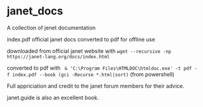 # janet_docs
A collection of jenet documentation

index.pdf
official janet docs converted to pdf for offline use

downloaded from official janet website with `wget --recursive -np https://janet-lang.org/docs/index.html`

converted to pdf with ` & 'C:\Program Files\HTMLDOC\htmldoc.exe' -t pdf -f index.pdf --book (gci -Recurse *.html|sort)` (from powershell)

Full appriciation and credit to the janet forum members for their advice.

janet.guide is also an excellent book.


    

